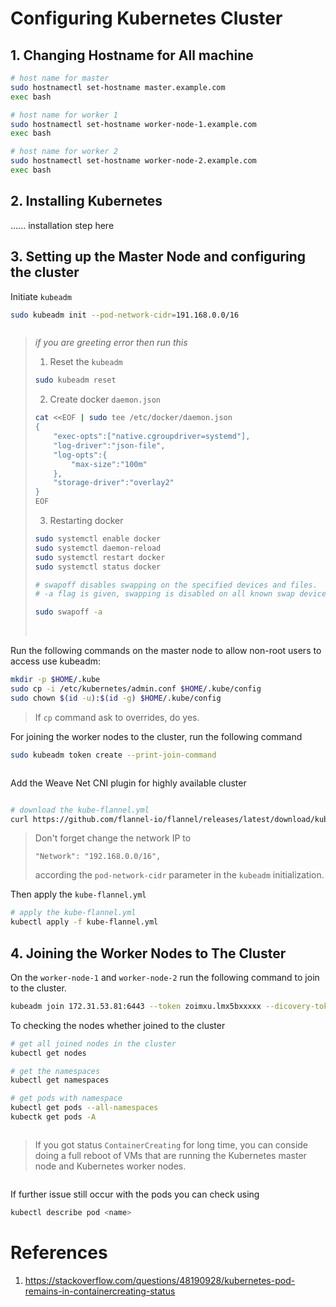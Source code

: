 # Configuring Kubernetes Cluster

## 1. Changing Hostname for All machine
``` bash
# host name for master
sudo hostnamectl set-hostname master.example.com
exec bash

# host name for worker 1
sudo hostnamectl set-hostname worker-node-1.example.com
exec bash

# host name for worker 2
sudo hostnamectl set-hostname worker-node-2.example.com
exec bash
```

## 2. Installing Kubernetes
...... installation step here


## 3. Setting up the Master Node and configuring the cluster

Initiate <code>kubeadm</code>
``` bash
sudo kubeadm init --pod-network-cidr=191.168.0.0/16
``` 

<img src="https://github.com/neutrofoton/HiKubernetes/blob/main/images-on-premise/kubeadm-init.png" alt=""/>


> *if you are greeting error then run this*
>
> 1. Reset the <code>kubeadm</code>
> ``` bash
> sudo kubeadm reset
> ```
> 2. Create docker <code>daemon.json</code>
> ``` bash
> cat <<EOF | sudo tee /etc/docker/daemon.json
> {
>     "exec-opts":["native.cgroupdriver=systemd"],
>     "log-driver":"json-file",
>     "log-opts":{
>         "max-size":"100m"
>     },
>     "storage-driver":"overlay2"
> }
> EOF
> ```
> 
> 3. Restarting docker
> ``` bash
> sudo systemctl enable docker
> sudo systemctl daemon-reload
> sudo systemctl restart docker
> sudo systemctl status docker
>
> # swapoff disables swapping on the specified devices and files. 
> # -a flag is given, swapping is disabled on all known swap devices and files (as found in /proc/swaps or /etc/fstab)
>
> sudo swapoff -a
> 
> ```
> <br/>

Run the following commands on the master node to allow non-root users to access use kubeadm:

``` bash
mkdir -p $HOME/.kube 
sudo cp -i /etc/kubernetes/admin.conf $HOME/.kube/config
sudo chown $(id -u):$(id -g) $HOME/.kube/config

```
> If <code>cp</code> command ask to overrides, do yes.

For joining the worker nodes to the cluster, run the following command
``` bash
sudo kubeadm token create --print-join-command
```

<img src="https://github.com/neutrofoton/HiKubernetes/blob/main/images-on-premise/kubeadm-token.png" alt=""/>


Add the Weave Net CNI plugin for highly available cluster
``` bash

# download the kube-flannel.yml
curl https://github.com/flannel-io/flannel/releases/latest/download/kube-flannel.yml

```
> Don't forget change the network IP to 
> ```
> "Network": "192.168.0.0/16",
> ```
> according the <code>pod-network-cidr</code> parameter in the <code>kubeadm</code> initialization.
>

Then apply the <code>kube-flannel.yml</code>

``` bash
# apply the kube-flannel.yml
kubectl apply -f kube-flannel.yml
```

## 4. Joining the Worker Nodes to The Cluster

On the <code>worker-node-1</code> and <code>worker-node-2</code> run the following command to join to the cluster.

``` bash
kubeadm join 172.31.53.81:6443 --token zoimxu.lmx5bxxxxx --dicovery-token-ca-cert-hash sha256:485d79d1a78bxxxxxxxxxxxxxxxxxxxx
```

To checking the nodes whether joined to the cluster

``` bash
# get all joined nodes in the cluster
kubectl get nodes

# get the namespaces
kubectl get namespaces

# get pods with namespace
kubectl get pods --all-namespaces
kubectk get pods -A
```

<img src="https://github.com/neutrofoton/HiKubernetes/blob/main/images-on-premise/kubeadm-check-nodes.png" alt=""/>

> If you got status <code>ContainerCreating</code> for long time, 
you can conside doing a full reboot of VMs that are running the Kubernetes master node and Kubernetes worker nodes. 

<img src="https://github.com/neutrofoton/HiKubernetes/blob/main/images-on-premise/kubeadm-check-nodes-ok.png" alt=""/>

If further issue still occur with the pods you can check using
``` bash
kubectl describe pod <name>
```

# References
1. https://stackoverflow.com/questions/48190928/kubernetes-pod-remains-in-containercreating-status
